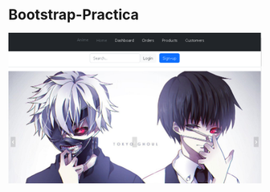 # Bootstrap-Practica
![php](https://github.com/DannyCrisostomo/Bootstrap-Practica/blob/main/anime.png)
